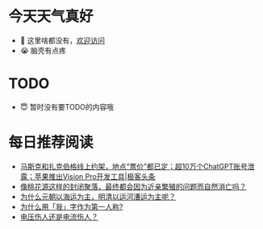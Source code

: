 # 今天天气真好
- 👋 这里啥都没有，[欢迎访问](https://zhangfeng-ola.github.io/)
- 😭 脑壳有点疼
<!---
- 👀 I’m interested in ...
- 🌱 I’m currently learning ...
- 💞️ I’m looking to collaborate on ...
- 📫 How to reach me ...
- 😇 I'm doing something ...

--->

# TODO 
- 😇 暂时没有要TODO的内容哦

<!---
zhangfeng-ola/zhangfeng-ola is a ✨ special ✨ repository because its `README.md` (this file) appears on your GitHub profile.
You can click the Preview link to take a look at your changes.
--->

# 每日推荐阅读
<!-- BLOG-POST-LIST:START -->
- [马斯克和扎克伯格线上约架，地点“票价”都已定；超10万个ChatGPT账号泄露；苹果推出Vision Pro开发工具|极客头条](https://blog.csdn.net/weixin_39786569/article/details/131371057)
- [像桃花源这样的封闭聚落，最终都会因为近亲繁殖的问题而自然消亡吗？](https://daily.zhihu.com/story/9763125)
- [为什么元朝以海运为主，明清以运河漕运为主呢？](https://daily.zhihu.com/story/9763134)
- [为什么用「我」字作为第一人称?](https://daily.zhihu.com/story/9763140)
- [电压伤人还是电流伤人？](https://daily.zhihu.com/story/9763148)
<!-- BLOG-POST-LIST:END -->
